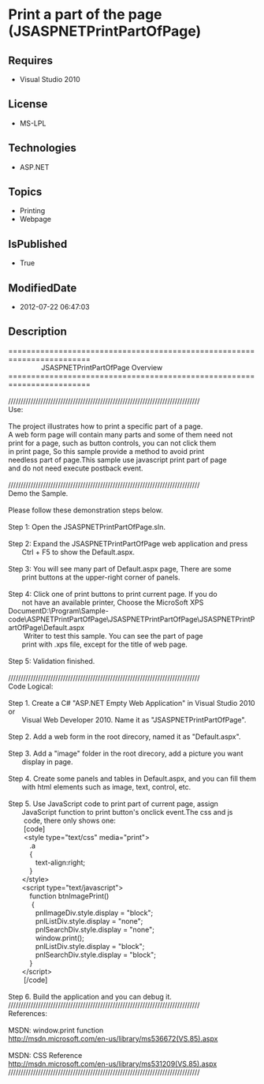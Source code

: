 # Print a part of the page (JSASPNETPrintPartOfPage)
## Requires
* Visual Studio 2010
## License
* MS-LPL
## Technologies
* ASP.NET
## Topics
* Printing
* Webpage
## IsPublished
* True
## ModifiedDate
* 2012-07-22 06:47:03
## Description
========================================================================<br>
&nbsp; &nbsp; &nbsp; &nbsp; &nbsp; &nbsp; &nbsp; &nbsp; &nbsp;JSASPNETPrintPartOfPage Overview<br>
========================================================================<br>
<br>
/////////////////////////////////////////////////////////////////////////////<br>
Use:<br>
<br>
The project illustrates how to print a specific part of a page.<br>
A web form page will contain many parts and some of them need not <br>
print for a page, such as button controls, you can not click them<br>
in print page, So this sample provide a method to avoid print<br>
needless part of page.This sample use javascript print part of page <br>
and do not need execute postback event.<br>
<br>
/////////////////////////////////////////////////////////////////////////////<br>
Demo the Sample. <br>
<br>
Please follow these demonstration steps below.<br>
<br>
Step 1: Open the JSASPNETPrintPartOfPage.sln.<br>
<br>
Step 2: Expand the JSASPNETPrintPartOfPage web application and press <br>
&nbsp; &nbsp; &nbsp; &nbsp;Ctrl &#43; F5 to show the Default.aspx.<br>
<br>
Step 3: You will see many part of Default.aspx page, There are some<br>
&nbsp; &nbsp; &nbsp; &nbsp;print buttons at the upper-right corner of panels.<br>
<br>
Step 4: Click one of print buttons to print current page. If you do <br>
&nbsp; &nbsp; &nbsp; &nbsp;not have an available printer, Choose the MicroSoft XPS DocumentD:\Program\Sample-code\ASPNETPrintPartOfPage\JSASPNETPrintPartOfPage\JSASPNETPrintPartOfPage\Default.aspx<br>
&nbsp;&nbsp;&nbsp;&nbsp; &nbsp; &nbsp;Writer to test this sample. You can see the part of page
<br>
&nbsp; &nbsp; &nbsp; &nbsp;print with .xps file, except for the title of web page.<br>
<br>
Step 5: Validation finished.<br>
<br>
/////////////////////////////////////////////////////////////////////////////<br>
Code Logical:<br>
<br>
Step 1. Create a C# &quot;ASP.NET Empty Web Application&quot; in Visual Studio 2010 or<br>
&nbsp; &nbsp; &nbsp; &nbsp;Visual Web Developer 2010. Name it as &quot;JSASPNETPrintPartOfPage&quot;.<br>
<br>
Step 2. Add a web form in the root direcory, named it as &quot;Default.aspx&quot;.<br>
<br>
Step 3. Add a &quot;image&quot; folder in the root direcory, add a picture you want <br>
&nbsp; &nbsp; &nbsp; &nbsp;display in page.<br>
<br>
Step 4. Create some panels and tables in Default.aspx, and you can fill them<br>
&nbsp; &nbsp; &nbsp; &nbsp;with html elements such as image, text, control, etc. <br>
&nbsp; &nbsp; &nbsp; &nbsp; <br>
Step 5. Use JavaScript code to print part of current page, assign <br>
&nbsp; &nbsp; &nbsp; &nbsp;JavaScript function to print button's onclick event.The css and js<br>
&nbsp;&nbsp;&nbsp;&nbsp; &nbsp; &nbsp;code, there only shows one:<br>
&nbsp;&nbsp;&nbsp;&nbsp;&nbsp;&nbsp;&nbsp;&nbsp;[code]<br>
&nbsp;&nbsp;&nbsp;&nbsp;&nbsp;&nbsp;&nbsp;&nbsp;&lt;style type=&quot;text/css&quot; media=&quot;print&quot;&gt; &nbsp;<br>
&nbsp; &nbsp; &nbsp; &nbsp; &nbsp; &nbsp;.a<br>
&nbsp; &nbsp; &nbsp; &nbsp; &nbsp; &nbsp;{<br>
&nbsp; &nbsp; &nbsp; &nbsp; &nbsp; &nbsp; &nbsp; text-align:right;<br>
&nbsp; &nbsp; &nbsp; &nbsp; &nbsp; &nbsp;}<br>
&nbsp; &nbsp; &nbsp; &nbsp;&lt;/style&gt;<br>
&nbsp; &nbsp; &nbsp; &nbsp;&lt;script type=&quot;text/javascript&quot;&gt;<br>
&nbsp; &nbsp; &nbsp; &nbsp; &nbsp; &nbsp;function btnImagePrint()<br>
&nbsp;&nbsp;&nbsp;&nbsp;&nbsp;&nbsp;&nbsp;&nbsp; &nbsp; &nbsp;{<br>
&nbsp; &nbsp; &nbsp; &nbsp; &nbsp; &nbsp; &nbsp; pnlImageDiv.style.display = &quot;block&quot;;<br>
&nbsp; &nbsp; &nbsp; &nbsp; &nbsp; &nbsp; &nbsp; pnlListDiv.style.display = &quot;none&quot;;<br>
&nbsp; &nbsp; &nbsp; &nbsp; &nbsp; &nbsp; &nbsp; pnlSearchDiv.style.display = &quot;none&quot;;<br>
&nbsp; &nbsp; &nbsp; &nbsp; &nbsp; &nbsp; &nbsp; window.print();<br>
&nbsp; &nbsp; &nbsp; &nbsp; &nbsp; &nbsp; &nbsp; pnlListDiv.style.display = &quot;block&quot;;<br>
&nbsp; &nbsp; &nbsp; &nbsp; &nbsp; &nbsp; &nbsp; pnlSearchDiv.style.display = &quot;block&quot;;<br>
&nbsp; &nbsp; &nbsp; &nbsp; &nbsp; &nbsp;}<br>
&nbsp; &nbsp; &nbsp; &nbsp;&lt;/script&gt;<br>
&nbsp;&nbsp;&nbsp;&nbsp;&nbsp;&nbsp;&nbsp;&nbsp;[/code]<br>
<br>
Step 6. Build the application and you can debug it.<br>
/////////////////////////////////////////////////////////////////////////////<br>
References:<br>
<br>
MSDN: window.print function<br>
http://msdn.microsoft.com/en-us/library/ms536672(VS.85).aspx<br>
<br>
MSDN: CSS Reference<br>
http://msdn.microsoft.com/en-us/library/ms531209(VS.85).aspx<br>
/////////////////////////////////////////////////////////////////////////////<br>
